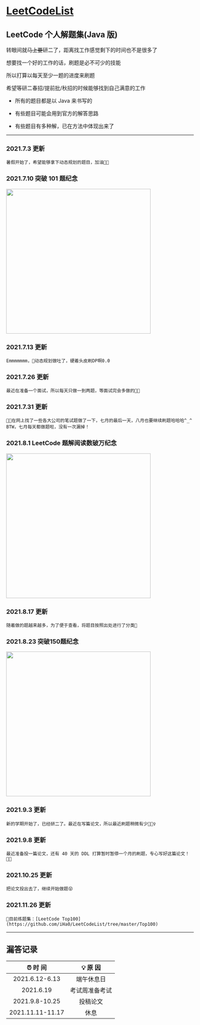 # **[LeetCodeList](https://leetcode-cn.com/u/ihaoo/)**

## **LeetCode 个人解题集(Java 版)**

转眼间就~~马上要~~研二了，距离找工作感觉剩下的时间也不是很多了

想要找一个好的工作的话，刷题是必不可少的技能

所以打算以每天至少一题的进度来刷题

希望等研二春招/提前批/秋招的时候能够找到自己满意的工作

* 所有的题目都是以 Java 来书写的

* 有些题目可能会用到官方的解答思路

* 有些题目有多种解，已在方法中体现出来了 
***
### **2021.7.3 更新**  
    暑假开始了，希望能够拿下动态规划的题目，加油💪🏻  
### **2021.7.10 突破 101 题纪念**  
<img src="https://z3.ax1x.com/2021/07/10/RzDqzT.md.png" width="388px">

### **2021.7.13 更新**
    Emmmmmmm，🤔动态规划做吐了，硬着头皮刷DP啊0.0  
### **2021.7.26 更新**
    最近在准备一个面试，所以每天只做一到两题，等面试完会多做的💪🏻  
### **2021.7.31 更新**  
    🧑‍💻在网上找了一些各大公司的笔试题做了一下，七月的最后一天，八月也要继续刷题哈哈哈^_^
    BTW，七月每天都做题啦，没有一次漏掉！  
### **2021.8.1 LeetCode 题解阅读数破万纪念**  
<img src="https://i.loli.net/2021/08/01/xM4f5Va2XcBUzYC.png" width="388px">

### **2021.8.17 更新**  
    随着做的题越来越多，为了便于查看，将题目按照出处进行了分类🎒  
  


### **2021.8.23 突破150题纪念**
<img src="https://i.loli.net/2021/08/23/nGXYL9F7gykoxKB.png" width="388px">

### **2021.9.3 更新**
    新的学期开始了，已经研二了。最近在写篇论文，所以最近刷题稍微有少🤷🏻‍♀️
  
### **2021.9.8 更新**  
    最近准备投一篇论文，还有 40 天的 DDL 打算暂时暂停一个月的刷题，专心写好这篇论文！💪🏻

### **2021.10.25 更新**
    把论文投出去了，继续开始做题😝

### **2021.11.26 更新**
    📌目前练题集：[LeetCode Top100](https://github.com/iHa0/LeetCodeList/tree/master/Top100)


***

## **漏答记录**  

|  ⏰ 时 间   | 💡 原 因  |
|:----------:|:----------:|
| 2021.6.12-6.13  | 端午休息日 |
| 2021.6.19  | 考试周准备考试 |
|2021.9.8-10.25|投稿论文|
|2021.11.11-11.17|休息|
  

